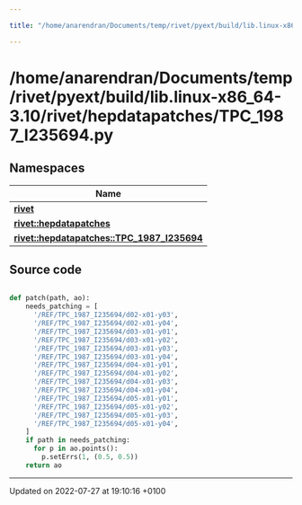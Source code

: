 ```yaml
---

title: "/home/anarendran/Documents/temp/rivet/pyext/build/lib.linux-x86_64-3.10/rivet/hepdatapatches/TPC_1987_I235694.py"

---
```


# /home/anarendran/Documents/temp/rivet/pyext/build/lib.linux-x86_64-3.10/rivet/hepdatapatches/TPC_1987_I235694.py



## Namespaces

| Name           |
| -------------- |
| **[rivet](http://example.org/namespaces/namespacerivet/)**  |
| **[rivet::hepdatapatches](http://example.org/namespaces/namespacerivet_1_1hepdatapatches/)**  |
| **[rivet::hepdatapatches::TPC_1987_I235694](http://example.org/namespaces/namespacerivet_1_1hepdatapatches_1_1tpc__1987__i235694/)**  |




## Source code

```python

def patch(path, ao):
    needs_patching = [ 
      '/REF/TPC_1987_I235694/d02-x01-y03',
      '/REF/TPC_1987_I235694/d02-x01-y04',
      '/REF/TPC_1987_I235694/d03-x01-y01',
      '/REF/TPC_1987_I235694/d03-x01-y02',
      '/REF/TPC_1987_I235694/d03-x01-y03',
      '/REF/TPC_1987_I235694/d03-x01-y04',
      '/REF/TPC_1987_I235694/d04-x01-y01',
      '/REF/TPC_1987_I235694/d04-x01-y02',
      '/REF/TPC_1987_I235694/d04-x01-y03',
      '/REF/TPC_1987_I235694/d04-x01-y04',
      '/REF/TPC_1987_I235694/d05-x01-y01',
      '/REF/TPC_1987_I235694/d05-x01-y02',
      '/REF/TPC_1987_I235694/d05-x01-y03',
      '/REF/TPC_1987_I235694/d05-x01-y04',
    ]
    if path in needs_patching:
      for p in ao.points():
        p.setErrs(1, (0.5, 0.5))
    return ao
```


-------------------------------

Updated on 2022-07-27 at 19:10:16 +0100
